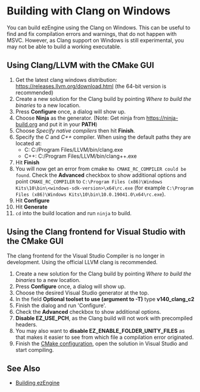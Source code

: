# Building with Clang on Windows

You can build ezEngine using the Clang on Windows. This can be useful to find and fix compilation errors and warnings, that do not happen with MSVC. However, as Clang support on Windows is still experimental, you may not be able to build a working executable.

## Using Clang/LLVM with the CMake GUI

1. Get the latest clang windows distribution: https://releases.llvm.org/download.html (the 64-bit version is recommended)
1. Create a new solution for the Clang build by pointing *Where to build the binaries* to a new location.
1. Press **Configure** once, a dialog will show up.
1. Choose **Ninja** as the generator. (Note: Get ninja from https://ninja-build.org and put it in your **PATH**)
1. Choose *Specify native compilers* then hit **Finish**.
1. Specify the *C* and *C++* compiler. When using the default paths they are located at:
    * C: C:/Program Files/LLVM/bin/clang.exe
    * C++: C:/Program Files/LLVM/bin/clang++.exe
1. Hit **Finish**
1. You will now get an error from cmake ```No CMAKE_RC_COMPILER could be found```. Check the **Advanced** checkbox to show additional options and point ```CMAKE_RC_COMPILER``` to ```C:\Program Files (x86)\Windows Kits\10\bin\<windows-sdk-version>\x64\rc.exe``` (for example ```C:\Program Files (x86)\Windows Kits\10\bin\10.0.19041.0\x64\rc.exe```).
1. Hit **Configure**
1. Hit **Generate**
1. ```cd``` into the build location and run ```ninja``` to build.

## Using the Clang frontend for Visual Studio with the CMake GUI

The clang frontend for the Visual Studio Compiler is no longer in development. Using the official LLVM clang is recommended.

1. Create a new solution for the Clang build by pointing *Where to build the binaries* to a new location.
1. Press **Configure** once, a dialog will show up.
1. Choose the desired Visual Studio generator at the top.
1. In the field **Optional toolset to use (argument to -T)** type **v140_clang_c2**
1. Finish the dialog and run 'Configure'.
1. Check the **Advanced** checkbox to show additional options.
1. **Disable EZ_USE_PCH**, as the Clang build will not work with precompiled headers.
1. You may also want to **disable EZ_ENABLE_FOLDER_UNITY_FILES** as that makes it easier to see from which file a compilation error originated.
1. Finish the [CMake configuration](cmake-config.md), open the solution in Visual Studio and start compiling.

## See Also


* [Building ezEngine](building-ez.md)
